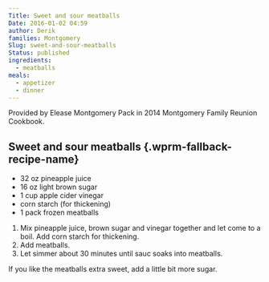 ```yaml
---
Title: Sweet and sour meatballs
Date: 2016-01-02 04:59
author: Derik
families: Montgomery
Slug: sweet-and-sour-meatballs
Status: published
ingredients:
  - meatballs
meals:
  - appetizer
  - dinner
---
```


Provided by Elease Montgomery Pack in 2014 Montgomery Family Reunion Cookbook. <!--WPRM Recipe 200-->

<div class="wprm-fallback-recipe">

Sweet and sour meatballs {.wprm-fallback-recipe-name}
------------------------

<div class="wprm-fallback-recipe-ingredients">

-   32 oz pineapple juice
-   16 oz light brown sugar
-   1 cup apple cider vinegar
-   corn starch (for thickening)
-   1 pack frozen meatballs

</div>

<div class="wprm-fallback-recipe-instructions">

1.  Mix pineapple juice, brown sugar and vinegar together and let come to a boil. Add corn starch for thickening.
2.  Add meatballs.
3.  Let simmer about 30 minutes until sauc soaks into meatballs.

</div>

<div class="wprm-fallback-recipe-notes">

If you like the meatballs extra sweet, add a little bit more sugar.

</div>

</div>

<!--End WPRM Recipe-->
